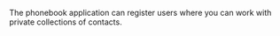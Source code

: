 The phonebook application can register users where you can work with private
collections of contacts.
